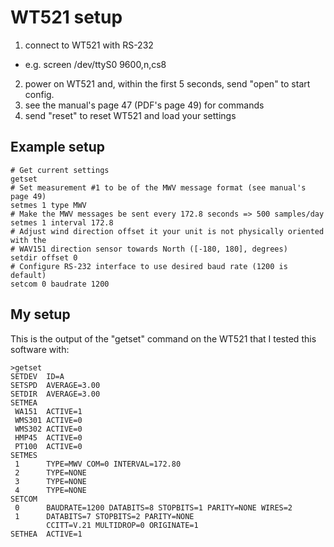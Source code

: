 # WT521 setup

1. connect to WT521 with RS-232
  - e.g. screen /dev/ttyS0 9600,n,cs8
2. power on WT521 and, within the first 5 seconds, send "open" to start config.
3. see the manual's page 47 (PDF's page 49) for commands
4. send "reset" to reset WT521 and load your settings

## Example setup

```
# Get current settings
getset
# Set measurement #1 to be of the MWV message format (see manual's page 49)
setmes 1 type MWV
# Make the MWV messages be sent every 172.8 seconds => 500 samples/day
setmes 1 interval 172.8
# Adjust wind direction offset it your unit is not physically oriented with the
# WAV151 direction sensor towards North ([-180, 180], degrees)
setdir offset 0
# Configure RS-232 interface to use desired baud rate (1200 is default)
setcom 0 baudrate 1200
```
## My setup

This is the output of the "getset" command on the WT521 that I tested this
software with:

```
>getset
SETDEV  ID=A
SETSPD  AVERAGE=3.00
SETDIR  AVERAGE=3.00 
SETMEA
 WA151  ACTIVE=1
 WMS301 ACTIVE=0
 WMS302 ACTIVE=0
 HMP45  ACTIVE=0
 PT100  ACTIVE=0
SETMES
 1      TYPE=MWV COM=0 INTERVAL=172.80
 2      TYPE=NONE
 3      TYPE=NONE
 4      TYPE=NONE
SETCOM
 0      BAUDRATE=1200 DATABITS=8 STOPBITS=1 PARITY=NONE WIRES=2
 1      DATABITS=7 STOPBITS=2 PARITY=NONE
        CCITT=V.21 MULTIDROP=0 ORIGINATE=1
SETHEA  ACTIVE=1
```